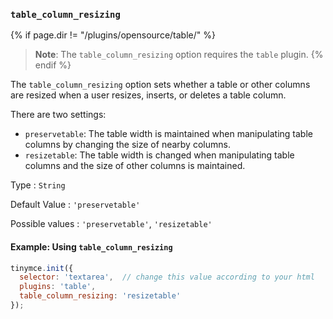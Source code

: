 ### `table_column_resizing`

{% if page.dir != "/plugins/opensource/table/" %}
> **Note**: The `table_column_resizing` option requires the `table` plugin.
{% endif %}

The `table_column_resizing` option sets whether a table or other columns are resized when a user resizes, inserts, or deletes a table column.

There are two settings:

- `preservetable`: The table width is maintained when manipulating table columns by changing the size of nearby columns.
- `resizetable`: The table width is changed when manipulating table columns and the size of other columns is maintained.

Type
: `String`

Default Value
: `'preservetable'`

Possible values
: `'preservetable'`, `'resizetable'`

#### Example: Using `table_column_resizing`

```js
tinymce.init({
  selector: 'textarea',  // change this value according to your html
  plugins: 'table',
  table_column_resizing: 'resizetable'
});
```
